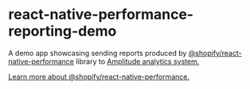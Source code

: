 # react-native-performance-reporting-demo

A demo app showcasing sending reports produced by [@shopify/react-native-performance](https://github.com/shopify/react-native-performance) library to [Amplitude analytics system.](https://amplitude.com/)

[Learn more about @shopify/react-native-performance.](https://shopify.github.io/react-native-performance/)
